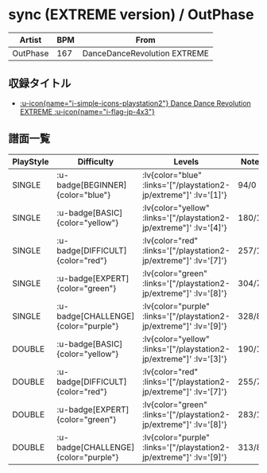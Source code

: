 # sync (EXTREME version) / OutPhase

|Artist|BPM|From|
|------|---|----|
|OutPhase|167|DanceDanceRevolution EXTREME|

## 収録タイトル

- [ :u-icon{name="i-simple-icons-playstation2"} Dance Dance Revolution EXTREME :u-icon{name="i-flag-jp-4x3"} ](/playstation2-jp/extreme)

## 譜面一覧

|PlayStyle|Difficulty|Levels|Notes|Movie|
|---------|----------|------|-----|-----|
|SINGLE| :u-badge[BEGINNER]{color="blue"} | :lv{color="blue" :links='["/playstation2-jp/extreme"]' :lv='[1]'} |94/0||
|SINGLE| :u-badge[BASIC]{color="yellow"} | :lv{color="yellow" :links='["/playstation2-jp/extreme"]' :lv='[4]'} |180/10||
|SINGLE| :u-badge[DIFFICULT]{color="red"} | :lv{color="red" :links='["/playstation2-jp/extreme"]' :lv='[7]'} |257/11||
|SINGLE| :u-badge[EXPERT]{color="green"} | :lv{color="green" :links='["/playstation2-jp/extreme"]' :lv='[8]'} |304/7||
|SINGLE| :u-badge[CHALLENGE]{color="purple"} | :lv{color="purple" :links='["/playstation2-jp/extreme"]' :lv='[9]'} |328/8||
|DOUBLE| :u-badge[BASIC]{color="yellow"} | :lv{color="yellow" :links='["/playstation2-jp/extreme"]' :lv='[3]'} |190/18||
|DOUBLE| :u-badge[DIFFICULT]{color="red"} | :lv{color="red" :links='["/playstation2-jp/extreme"]' :lv='[7]'} |255/7||
|DOUBLE| :u-badge[EXPERT]{color="green"} | :lv{color="green" :links='["/playstation2-jp/extreme"]' :lv='[8]'} |283/17||
|DOUBLE| :u-badge[CHALLENGE]{color="purple"} | :lv{color="purple" :links='["/playstation2-jp/extreme"]' :lv='[9]'} |313/8||
